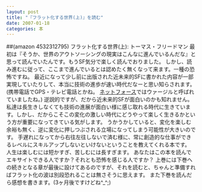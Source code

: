 ```yaml
---
layout: post
title: "『フラット化する世界(上)』を読む"
date: 2007-01-18
categories: 本
---
```

 ##(amazon 4532312795)  フラット化する世界(上): トーマス・フリードマン
最初は『そうか、世界のアウトソーシングの現実はこんなに進んでいるんだな』と思って読んでいたんです。もうSF気分で楽しく読んでおりました。
しかし、読み進むに従って、ここまで進んでいるとは認めたく無くなって来ます。一種の恐怖ですね。
最近になって少し前に出版された近未来的SFに書かれた内容が一部実現していたりして、本当に技術の進歩が速い時代だなーと思い知らされます。
(携帯電話でGPS・テレビ電話とかね。 [ネットフォース](http://ja.wikipedia.org/wiki/%E3%83%8D%E3%83%83%E3%83%88%E3%83%95%E3%82%A9%E3%83%BC%E3%82%B9)ではウァージルと呼ばれていましたね。)
逆説的ですが、だから近未来的SFが面白いのかも知れません。
私達は長生きしなくても技術の進展が面白い様に感じ取れる時代に生きています。しかし、だからこそこの変化の激しい時代にどうやって楽しく生きるかという方が重要になってきている気がします。
うかうかしていると、変化を楽しむ余裕も無く、逆に変化に押しつぶされる立場になってしまう可能性が大きいのです。
手遅れになってから右往左往しないで済む様に、常に創造的な仕事ができるレベルにスキルアップしないといけないということを教えてくれる本です。
人生は楽しむには短かすぎ、苦しむには長すぎます。
あなたはこの本を読んでエキサイトできる人ですか？それとも恐怖を感じる人ですか？
上巻には下巻への続きとなる章が最後に設けてあるのですが、それを読むと、ちゃんと準備すればフラット化の波は別段恐れることは無さそうに思えます。
また下巻を読んだら感想を書きます。(3ヶ月後ですけどね^_^;)
